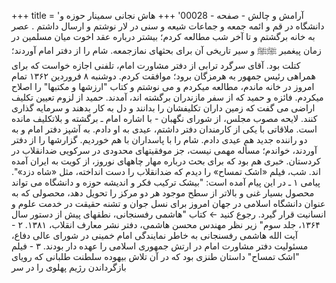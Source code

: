 +++
title = 'آرامش و چالش - صفحه - 00028'
+++
هاش نجانی سمینار حوزه و دانشگاه در قم و ائمه جمعه و جماعات شیعه و سنی در لار نوشتم و ارسال داشتم . عصر به خانه برگشتم و تا آخر شب مطالعه کردم؛ بیشتر درباره عقد اخوت میان مسلمین در زمان پیغمبر ﷺﷺ و سیر تاریخی آن برای بحثهای نمازجمعه. شام را از دفتر امام آوردند؛ کتلت بود. آقای سرگرد ترابی از دفتر مشاورت امام، تلفنی اجازه خواست که برای همراهی رئیس جمهور به هرمزگان برود؛ موافقت کردم. دوشنبه ۸ فروردین ۱۳۶۲ تمام امروز در خانه ماندم، مطالعه میکردم و می نوشتم و کتاب "ارزشها و مکتبها" را اصلاح میکردم. فائزه و حمید که از سفر مازندران برگشته اند، آمدند. حمید از لزوم تعیین تکلیف اراضی می گفت که زمین داران تکلیفشان را بدانند و دل به کار بدهند و سرمایه گذاری کنند. لایحه مصوب مجلس، از شورای نگهبان - با اشاره امام ـ برگشته و بلاتکلیف مانده است. ملاقاتی با یکی از کارمندان دفتر داشتم، عیدی به او دادم. به آشپز دفتر امام و به دو راننده جدید هم عیدی دادم. شام را با پاسداران با هم خوردیم. گزارشها را از دفتر آوردند، خواندم؛ مسأله مهمی نیست، جز موفقیتهای محدودی در سرکویی ضدانقلاب در کردستان. خبری هم بود که برای بحث درباره مهار چاههای نوروز، از کویت به ایران آمده اند. شب، فیلم «اشک تمساح» را دیدم که ضدانقلاب را دست انداخته، مثل «شاه دزد»". پیامی ۱ ـ در این پیام آمده است: "بیشک ترکیب فکر و اندیشه حوزه و دانشگاه می تواند محصول بسیار غنی و بالاتر از سطح موجود هر دو مرکز را تحویل دهد، محصولی که به عنوان دانشگاه اسلامی در جهان امروز برای نسل جوان و تشنه حقیقت در خدمت علوم و انسانیت قرار گیرد. رجوع کنید ← کتاب "هاشمی رفسنجانی، نطقهای پیش از دستور سال ۱۳۶۴، جلد سوم" زیر نظر مهندس محسن هاشمی، دفتر نشر معارف انقلاب، ۱۳۸۱. ۲ - آیت الله هاشمی رفسنجانی به خاطر نمایندگی امام خمینی در شورای عالی دفاع، مسئولیت دفتر مشاورت امام در ارتش جمهوری اسلامی را عهده دار بودند. ۳ - فیلم "اشک تمساح" داستان طنزی بود که در آن تلاش بیهوده سلطنت طلبانی که رویای بازگرداندن رژیم پهلوی را در سر